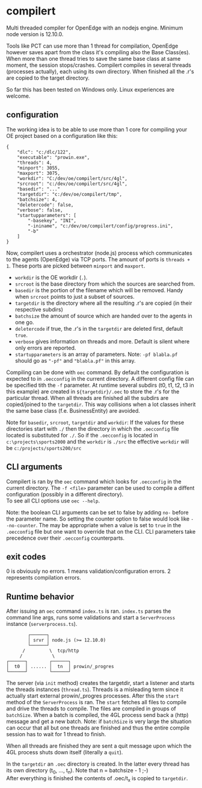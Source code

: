 # compilert
Multi threaded compiler for OpenEdge with an nodejs engine. Minimum node version is 12.10.0.

Tools like PCT can use more than 1 thread for compilation, OpenEdge however saves apart from the class it's compiling also the Base Class(es). When more than one thread tries to save the same base class at same moment, the session stops/crashes. Compilert compiles in several threads (processes actually), each using its own directory. When finished all the .r's are copied to the target directory.

So far this has been tested on Windows only. Linux experiences are welcome.

## configuration
The working idea is to be able to use more than 1 core for compiling your OE project based on a configuration like this:
```
{
    "dlc": "c:/dlc/122",
    "executable": "prowin.exe",
    "threads": 4,
    "minport": 3055,
    "maxport": 3075,
    "workdir": "C:/dev/oe/compilert/src/4gl",
    "srcroot": "c:/dev/oe/compilert/src/4gl",
    "basedir": "..."
    "targetdir": "c:/dev/oe/compilert/tmp",
    "batchsize": 4,
    "deletercode": false,
    "verbose": false,
    "startupparameters": [
        "-basekey", "INI",
        "-ininame", "c:/dev/oe/compilert/config/progress.ini",
        "-b"
    ]
}
```

Now, compilert uses a orchestrator (node.js) process which communicates to the agents (OpenEdge) via TCP ports. The amount of ports is `threads + 1`. These ports are picked between `minport` and `maxport`. 
- `workdir` is the OE workdir (`.`).
- `srcroot` is the base directory from which the sources are searched from.
- `basedir` is the portion of the filename which will be removed. Handy when `srcroot` points to just a subset of sources.
- `targetdir` is the directory where all the resulting .r's are copied (in their respective subdirs)
- `batchsize` the amount of source which are handed over to the agents in one go.
- `deletercode` if true, the .r's in the `targetdir` are deleted first, default `true`.
- `verbose` gives information on threads and more. Default is silent where only errors are reported.
- `startupparameters` is an array of parameters. Note: `-pf blabla.pf` should go as `"-pf"` and `"blabla.pf"` in this array.  
  
Compiling can be done with `oec` command. By default the configuration is expected to in `.oecconfig` in the current directory. A different config file can be specified tith the `-f` parameter. At runtime several subdirs (t0, t1, t2, t3 in this example) are created in `${targetdir}/.oec` to store the .r's for the particular thread. When all threads are finished all the subdirs are copied/joined to the `targetdir`. This way collisions when a lot classes inherit the same base class (f.e. BusinessEntity) are avoided.

Note for `basedir`, `srcroot`, `targetdir` and `workdir`:
If the values for these directories start with `./` then the directory in which the `.oecconfig` file located is substituted for `./`.
So if the `.oecconfig` is located in `c:\projects\sports2000` and the `workdir` is `./src` the effective `workdir` will be `c:/projects/sports200/src` 

## CLI arguments
Compilert is ran by the `oec` command which looks for `.oecconfig` in the current directory. The `-f <file>` parameter can be used to compile a diffent configuration (possibly in a different directory). <br/>
To see all CLI options use `oec --help`.

Note: the boolean CLI arguments can be set to false by adding `no-` before the parameter name. So setting the counter option to false would look like `--no-counter`. The may be appropriate when a value is set to `true` in the `.oecconfig` file but one want to override that on the CLI. CLI parameters take precedence over their `.oecconfig` counterparts.

## exit codes
0 is obviously no errors. 1 means validation/configuration errors. 2 represents compilation errors.

## Runtime behavior
After issuing an `oec` command `index.ts` is ran. `index.ts` parses the command line args, runs some validations and start a `ServerProcess` instance (`serverprocess.ts`). 
```
        ┌──────┐
        │ srvr │ node.js (>= 12.10.0)
        └──────┘
      /         \  tcp/http
     /           \
┌──────┐        ┌──────┐
│  t0  │ ...... │  tn  │ prowin/_progres
└──────┘        └──────┘
```
The server (via `init` method)  creates the targetdir, start a listener and starts the threads instances (`thread.ts`). Threads is a misleading term since it actually start external prowin/_progres processes. After this the `start` method of the `ServerProcess` is ran. The `start` fetches all files to compile and drive the threads to compile. The files are compiled in groups of `batchSize`. When a batch is compiled, the 4GL process send back a (http) message and get a new batch. Note: if `batchSize` is very large the situation can occur that all but one threads are finished and thus the entire compile session has to wait for 1 thread to finish.

When all threads are finished they are sent a quit message upon which the 4GL process shuts down itself (literally a `quit`).

In the `targetdir` an `.oec` directory is created. In the latter every thread has its own directory (t<sub>0</sub>, ..., t<sub>n</sub>). Note that n = batchsize - 1 ;-)<br>
After everything is finished the contents of .oec/t<sub>x</sub> is copied to `targetdir`.
